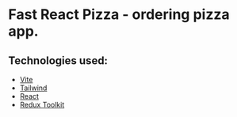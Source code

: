 # Fast React Pizza - ordering pizza app.

## Technologies used:
- [Vite](https://vitejs.dev/)
- [Tailwind](https://tailwindcss.com/)
- [React](https://react.dev/)
- [Redux Toolkit](https://redux-toolkit.js.org/)
